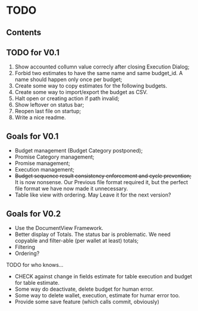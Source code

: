 TODO
====

Contents
--------

TODO for V0.1
-------------

1. Show accounted collumn value correcly after closing Execution Dialog;
1. Forbid two estimates to have the same name and same budget_id. A name should happen only once per budget;
1. Create some way to copy estimates for the following budgets.
1. Create some way to import/export the budget as CSV.
2. Halt open or creating action if path invalid;
3. Show leftover on status bar;
4. Reopen last file on startup;
5. Write a nice readme.

Goals for V0.1
--------------

- Budget management (Budget Category postponed);
- Promise Category management;
- Promise management;
- Execution management;
- <del>Budget sequence result consistency enforcement and cycle prevention;</del> It is now nonsense. 
	Our Previous file format required it, but the perfect file format we have now made it unnecessary. 
- Table like view with ordering. May Leave it for the next version?

Goals for V0.2
--------------
- Use the DocumentView Framework.
- Better display of Totals. The status bar is problematic. We need copyable and
	filter-able (per wallet at least) totals;
- Filtering
- Ordering?


TODO for who knows...
- CHECK against change in fields estimate for table execution and budget for table estimate. 
- Some way do deactivate, delete budget for human error.
- Some way to delete wallet, execution, estimate for humar error too.
- Provide some save feature (which calls commit, obviously)